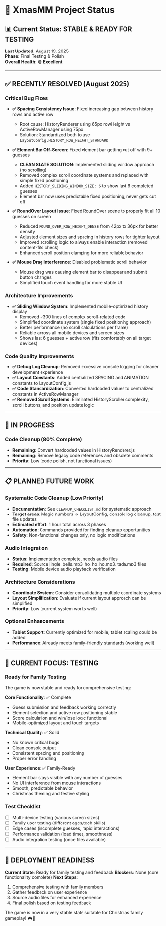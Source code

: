 # 🎄 XmasMM Project Status

## 📊 Current Status: STABLE & READY FOR TESTING

**Last Updated**: August 19, 2025  
**Phase**: Final Testing & Polish  
**Overall Health**: 🟢 **Excellent**

---

## ✅ RECENTLY RESOLVED (August 2025)

### Critical Bug Fixes
- **✅ Spacing Consistency Issue**: Fixed increasing gap between history rows and active row
  - Root cause: HistoryRenderer using 65px rowHeight vs ActiveRowManager using 75px
  - Solution: Standardized both to use `LayoutConfig.HISTORY_ROW_HEIGHT_STANDARD`
  
- **✅ Element Bar Off-Screen**: Fixed element bar getting cut off with 9+ guesses
  - **CLEAN SLATE SOLUTION**: Implemented sliding window approach (no scrolling)
  - Removed complex scroll coordinate systems and replaced with simple fixed positioning
  - Added `HISTORY_SLIDING_WINDOW_SIZE: 6` to show last 6 completed guesses
  - Element bar now uses predictable fixed positioning, never gets cut off
  
- **✅ RoundOver Layout Issue**: Fixed RoundOver scene to properly fit all 10 guesses on screen
  - Reduced `ROUND_OVER_ROW_HEIGHT_DENSE` from 42px to 36px for better density
  - Adjusted element sizes and spacing in history rows for tighter layout
  - Improved scrolling logic to always enable interaction (removed content-fits check)
  - Enhanced scroll position clamping for more reliable behavior
  
- **✅ Mouse Drag Interference**: Disabled problematic scroll behavior
  - Mouse drag was causing element bar to disappear and submit button changes
  - Simplified touch event handling for more stable UI

### Architecture Improvements
- **✅ Sliding Window System**: Implemented mobile-optimized history display
  - Removed ~300 lines of complex scroll-related code
  - Simplified coordinate system (single fixed positioning approach)
  - Better performance (no scroll calculations per frame)
  - Reliable across all mobile devices and screen sizes
  - Shows last 6 guesses + active row (fits comfortably on all target devices)

### Code Quality Improvements
- **✅ Debug Log Cleanup**: Removed excessive console logging for cleaner development experience
- **✅ Layout Constants**: Added centralized SPACING and ANIMATION constants to LayoutConfig.js
- **✅ Code Standardization**: Converted hardcoded values to centralized constants in ActiveRowManager
- **✅ Removed Scroll Systems**: Eliminated HistoryScroller complexity, scroll buttons, and position update logic

---

## 🔄 IN PROGRESS

### Code Cleanup (80% Complete)
- **Remaining**: Convert hardcoded values in HistoryRenderer.js
- **Remaining**: Remove legacy code references and obsolete comments
- **Priority**: Low (code polish, not functional issues)

---

## 📋 PLANNED FUTURE WORK

### Systematic Code Cleanup (Low Priority)
- **Documentation**: See `CLEANUP_CHECKLIST.md` for systematic approach
- **Target areas**: Magic numbers → LayoutConfig, console log cleanup, test file updates
- **Estimated effort**: 1 hour total across 3 phases
- **Automation**: Commands provided for finding cleanup opportunities
- **Safety**: Non-functional changes only, no logic modifications

### Audio Integration
- **Status**: Implementation complete, needs audio files
- **Required**: Source jingle_bells.mp3, ho_ho_ho.mp3, tada.mp3 files
- **Testing**: Mobile device audio playback verification

### Architecture Considerations
- **Coordinate System**: Consider consolidating multiple coordinate systems
- **Layout Simplification**: Evaluate if current layout approach can be simplified
- **Priority**: Low (current system works well)

### Optional Enhancements
- **Tablet Support**: Currently optimized for mobile, tablet scaling could be added
- **Performance**: Already meets family-friendly standards (working well)

---

## 🎯 CURRENT FOCUS: TESTING

### Ready for Family Testing
The game is now stable and ready for comprehensive testing:

**Core Functionality**: ✅ Complete
- Guess submission and feedback working correctly
- Element selection and active row positioning stable
- Score calculation and win/lose logic functional
- Mobile-optimized layout and touch targets

**Technical Quality**: ✅ Solid
- No known critical bugs
- Clean console output
- Consistent spacing and positioning
- Proper error handling

**User Experience**: ✅ Family-Ready
- Element bar stays visible with any number of guesses
- No UI interference from mouse interactions
- Smooth, predictable behavior
- Christmas theming and festive styling

### Test Checklist
- [ ] Multi-device testing (various screen sizes)
- [ ] Family user testing (different ages/tech skills)
- [ ] Edge cases (incomplete guesses, rapid interactions)
- [ ] Performance validation (load times, smoothness)
- [ ] Audio integration testing (once files available)

---

## 🚀 DEPLOYMENT READINESS

**Current State**: Ready for family testing and feedback
**Blockers**: None (core functionality complete)
**Next Steps**: 
1. Comprehensive testing with family members
2. Gather feedback on user experience
3. Source audio files for enhanced experience
4. Final polish based on testing feedback

The game is now in a very stable state suitable for Christmas family gameplay! 🎮🎄
